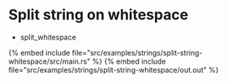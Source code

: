 # Split string on whitespace

* split_whitespace

{% embed include file="src/examples/strings/split-string-whitespace/src/main.rs" %}
{% embed include file="src/examples/strings/split-string-whitespace/out.out" %}



